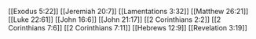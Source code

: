 [[Exodus 5:22]]
[[Jeremiah 20:7]]
[[Lamentations 3:32]]
[[Matthew 26:21]]
[[Luke 22:61]]
[[John 16:6]]
[[John 21:17]]
[[2 Corinthians 2:2]]
[[2 Corinthians 7:6]]
[[2 Corinthians 7:11]]
[[Hebrews 12:9]]
[[Revelation 3:19]]
